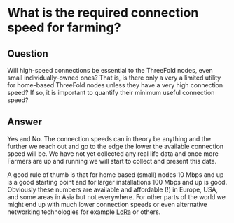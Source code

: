 # What is the required connection speed for farming?

## Question

Will high-speed connections be essential to the ThreeFold nodes, even small individually-owned ones? That is, is there only a very a limited utility for home-based ThreeFold nodes unless they have a very high connection speed? If so, it is important to quantify their minimum useful connection speed?

## Answer

Yes and No. The connection speeds can in theory be anything and the further we reach out and go to the edge the lower the available connection speed will be.  We have not yet collected any real life data and once more Farmers are up and running we will start to collect and present this data.

A good rule of thumb is that for home based (small) nodes 10 Mbps and up is a good starting point and for larger installations 100 Mbps and up is good.  Obviously these numbers are available and affordable (!) in Europe, USA, and some areas in Asia but not everywhere.  For other parts of the world we might end up with much lower connection speeds or even alternative networking technologies for example [LoRa](https://en.wikipedia.org/wiki/Long-range_Wi-Fi) or others.